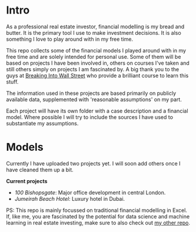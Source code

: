 # Intro

As a professional real estate investor, financial modelling is my bread and butter. It is the primary tool I use to make investment decisions. It is also something I love to play around with in my free time.

This repo collects some of the financial models I played around with in my free time and are solely intended for personal use. Some of them will be based on projects I have been involved in, others on courses I've taken and still others simply on projects I am fascinated by. A big thank you to the guys at [Breaking Into Wall Street](https://www.breakingintowallstreet.com) who provide a brilliant course to learn this stuff.

The information used in these projects are based primarily on publicly available data, supplemented with 'reasonable assumptions' on my part.

Each project will have its own folder with a case description and a financial model. Where possible I will try to include the sources I have used to substantiate my assumptions.

# Models

Currently I have uploaded two projects yet. I will soon add others once I have cleaned them up a bit.

**Current projects**
- *100 Bishopsgate*: Major office development in central London.
- *Jumeirah Beach Hotel*: Luxury hotel in Dubai.

PS: This repo is mainly focussed on traditional financial modelling in Excel. If, like me, you are fascinated by the potential for data science and machine learning in real estate investing, make sure to also check out [my other repo](https://github.com/mdcnuydt/data-science).
